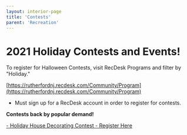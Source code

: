 ```yaml
---
layout: interior-page
title: 'Contests'
parent: 'Recreation'
---
```




# 2021 Holiday Contests and Events!

To register for Halloween Contests, visit RecDesk Programs and filter by "Holiday." 

[https://rutherfordnj.recdesk.com/Community/Program](https://rutherfordnj.recdesk.com/Community/Program)

* Must sign up for a RecDesk account in order to register for contests.


**Contests back by popular demand!**

[- Holiday House Decorating Contest - Register Here](https://rutherfordnj.recdesk.com/Community/Program/Detail?programId=174)


